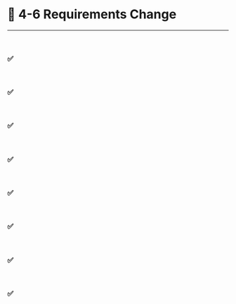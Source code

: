 # 🍎 4-6 Requirements Change
---
<br>

### ✅ 
<br>

### ✅ 
<br>

### ✅ 
<br>

### ✅ 
<br>

### ✅ 
<br>

### ✅ 
<br>

### ✅ 
<br>

### ✅ 
<br>

